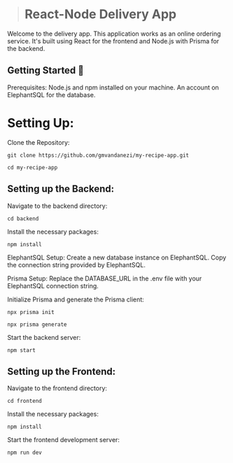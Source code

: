 > # React-Node Delivery App 

Welcome to the delivery app. This application works as an online ordering service. It's built using React for the frontend and Node.js with Prisma for the backend.

## Getting Started 🚀

Prerequisites:
Node.js and npm installed on your machine.
An account on ElephantSQL for the database.

# Setting Up:

Clone the Repository:
```
git clone https://github.com/gmvandanezi/my-recipe-app.git
```
```
cd my-recipe-app
```

## Setting up the Backend:

Navigate to the backend directory:
```
cd backend
```

Install the necessary packages:
```
npm install
```

ElephantSQL Setup:
Create a new database instance on ElephantSQL.
Copy the connection string provided by ElephantSQL.

Prisma Setup:
Replace the DATABASE_URL in the .env file with your ElephantSQL connection string.

Initialize Prisma and generate the Prisma client:
```
npx prisma init
```
```
npx prisma generate
```

Start the backend server:
```
npm start
```

## Setting up the Frontend:

Navigate to the frontend directory:
```
cd frontend
```

Install the necessary packages:
```
npm install
```

Start the frontend development server:
```
npm run dev
```

